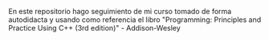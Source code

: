 En este repositorio hago seguimiento de mi curso tomado de forma autodidacta y usando como referencia el libro "Programming: Principles and Practice Using C++ (3rd edition)" - Addison-Wesley